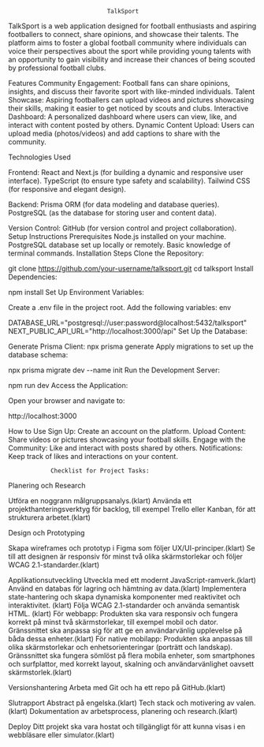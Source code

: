                                 TalkSport

TalkSport is a web application designed for football enthusiasts and aspiring footballers to connect, share opinions, and showcase their talents. The platform aims to foster a global football community where individuals can voice their perspectives about the sport while providing young talents with an opportunity to gain visibility and increase their chances of being scouted by professional football clubs.

Features
Community Engagement: Football fans can share opinions, insights, and discuss their favorite sport with like-minded individuals.
Talent Showcase: Aspiring footballers can upload videos and pictures showcasing their skills, making it easier to get noticed by scouts and clubs.
Interactive Dashboard: A personalized dashboard where users can view, like, and interact with content posted by others.
Dynamic Content Upload: Users can upload media (photos/videos) and add captions to share with the community.

Technologies Used

Frontend:
React and Next.js (for building a dynamic and responsive user interface).
TypeScript (to ensure type safety and scalability).
Tailwind CSS (for responsive and elegant design).

Backend:
Prisma ORM (for data modeling and database queries).
PostgreSQL (as the database for storing user and content data).

Version Control:
GitHub (for version control and project collaboration).
Setup Instructions
Prerequisites
Node.js installed on your machine.
PostgreSQL database set up locally or remotely.
Basic knowledge of terminal commands.
Installation Steps
Clone the Repository:



git clone https://github.com/your-username/talksport.git
cd talksport
Install Dependencies:



npm install
Set Up Environment Variables:

Create a .env file in the project root.
Add the following variables:
env

DATABASE_URL="postgresql://user:password@localhost:5432/talksport"
NEXT_PUBLIC_API_URL="http://localhost:3000/api"
Set Up the Database:

Generate Prisma Client:
npx prisma generate
Apply migrations to set up the database schema:

npx prisma migrate dev --name init
Run the Development Server:

npm run dev
Access the Application:

Open your browser and navigate to:

http://localhost:3000

How to Use
Sign Up:
Create an account on the platform.
Upload Content:
Share videos or pictures showcasing your football skills.
Engage with the Community:
Like and interact with posts shared by others.
Notifications:
Keep track of likes and interactions on your content.





                Checklist for Project Tasks:
Planering och Research
 
 Utföra en noggrann målgruppsanalys.(klart)
 Använda ett projekthanteringsverktyg för backlog, till exempel Trello eller Kanban, för att strukturera arbetet.(klart)

Design och Prototyping

 Skapa wireframes och prototyp i Figma som följer UX/UI-principer.(klart)
 Se till att designen är responsiv för minst två olika skärmstorlekar och följer WCAG 2.1-standarder.(klart)

Applikationsutveckling
 Utveckla med ett modernt JavaScript-ramverk.(klart)
 Använd en databas för lagring och hämtning av data.(klart)
 Implementera state-hantering och skapa dynamiska komponenter med reaktivitet och interaktivitet. (klart)
 Följa WCAG 2.1-standarder och använda semantisk HTML. (klart)
 För webbapp: Produkten ska vara responsiv och fungera korrekt på minst två skärmstorlekar, till exempel mobil och dator. Gränssnittet ska anpassa sig för att ge en användarvänlig upplevelse på båda dessa enheter.(klart)
 För native mobilapp: Produkten ska anpassas till olika skärmstorlekar och enhetsorienteringar (porträtt och landskap). Gränssnittet ska fungera sömlöst på flera mobila enheter, som smartphones och surfplattor, med korrekt layout, skalning och användarvänlighet oavsett skärmstorlek.(klart)

Versionshantering
 Arbeta med Git och ha ett repo på GitHub.(klart)

Slutrapport
 Abstract på engelska.(klart)
 Tech stack och motivering av valen.(klart)
 Dokumentation av arbetsprocess, planering och research.(klart)

Deploy
 Ditt projekt ska vara hostat och tillgängligt för att kunna visas i en webbläsare eller simulator.(klart)
